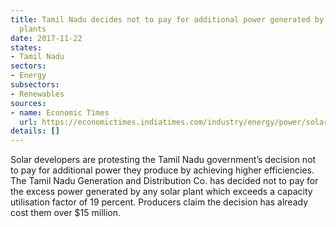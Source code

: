 ```yaml
---
title: Tamil Nadu decides not to pay for additional power generated by solar power
  plants
date: 2017-11-22
states:
- Tamil Nadu
sectors:
- Energy
subsectors:
- Renewables
sources:
- name: Economic Times
  url: https://economictimes.indiatimes.com/industry/energy/power/solar-companies-protest-tamil-nadus-move-to-not-pay-for-excess-power/articleshow/61652066.cms
details: []
---
```


Solar developers are protesting the Tamil Nadu government’s decision not to pay for additional power they produce by achieving higher efficiencies. The Tamil Nadu Generation and Distribution Co. has decided not to pay for the excess power generated by any solar plant which exceeds a capacity utilisation factor of 19 percent. Producers claim the decision has already cost them over $15 million.
